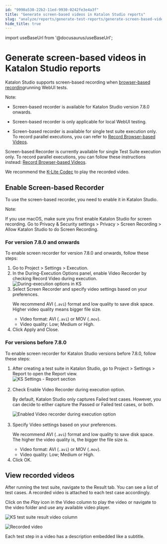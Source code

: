 ```yaml
---
id: "9990a530-22b2-11ed-9930-0242fe3e4a3f"
title: "Generate screen-based videos in Katalon Studio reports"
slug: "analyze/reports/generate-test-reports/generate-screen-based-videos-in-katalon-studio-reports"
hide_title: true
---
```

import useBaseUrl from '@docusaurus/useBaseUrl';


# <a id="id" class="anchor_top_offset"/><a id="ariaid-title1" class="anchor_top_offset"/>Generate screen-based videos in <span xmlns="http://www.w3.org/1999/xhtml" className="ph">Katalon Studio</span>  reports

<p xmlns="http://www.w3.org/1999/xhtml" className="p"><span className="ph">Katalon Studio</span> supports screen-based recording when <a className="xref" href="/docs/analyze/reports/generate-test-reports/generate-browser-based-videos-in-katalon-studio-reports">browser-based recording</a>running WebUI tests.</p> 
<div xmlns="http://www.w3.org/1999/xhtml" className="note note note_note"><span className="note__title">Note:</span> <div className="p"><ul className="ul"><li className="li"><p className="p">Screen-based recorder is available for <span className="ph">Katalon Studio</span> version 7.8.0 onwards.</p></li><li className="li"><p className="p">Screen-based recorder is only applicable for local WebUI testing.</p></li><li className="li"><p className="p">Screen-based recorder is available for single test suite execution only. To record parallel executions, you can refer to <a className="xref" href="/docs/analyze/reports/generate-test-reports/generate-browser-based-videos-in-katalon-studio-reports">Record Browser-based Videos</a>.</p></li></ul></div></div>
<p xmlns="http://www.w3.org/1999/xhtml" className="p">Screen-based Recorder is currently available for single Test Suite execution only. To record parallel executions, you can follow these instructions instead: <a className="xref" href="/docs/analyze/reports/generate-test-reports/generate-browser-based-videos-in-katalon-studio-reports">Record Browser-based Videos</a>.</p> 
<p xmlns="http://www.w3.org/1999/xhtml" className="p">We recommend the <a className="xref j-external-link" href="https://www.codecguide.com/download_kl.htm" target="_blank">K-Lite Codec</a> to play the recorded video.</p> 

## <a id="id_1" class="anchor_top_offset"/>Enable Screen-based Recorder

<p xmlns="http://www.w3.org/1999/xhtml" className="p">To use the screen-based recorder, you need to enable it in Katalon Studio.</p> 
<div xmlns="http://www.w3.org/1999/xhtml" className="note note note_note"><span className="note__title">Note:</span> <p className="p">If you use macOS, make sure you first enable Katalon Studio for screen recording. Go to <span className="ph uicontrol">Privacy &amp; Security</span> settings &gt; <span className="ph uicontrol">Privacy</span> &gt; <span className="ph uicontrol">Screen Recording</span> &gt; Allow <span className="ph">Katalon Studio</span> to do Screen Recording.</p></div>

### <a id="task-4891" class="anchor_top_offset"/>For version 7.8.0 and onwards

<section xmlns="http://www.w3.org/1999/xhtml" className="section context"><p className="p">To enable screen recorder for version 7.8.0 and onwards, follow these steps:</p></section> 
<ol xmlns="http://www.w3.org/1999/xhtml" className="ol steps"><li className="li step stepexpand"><span className="ph cmd">Go to <span className="ph uicontrol">Project</span> &gt; <span className="ph uicontrol">Settings</span> &gt; <span className="ph uicontrol">Execution</span>.</span></li><li className="li step stepexpand"><span className="ph cmd">In the <span className="ph uicontrol">During-Execution Options</span> panel, enable Video Recorder by checking <span className="ph uicontrol">Record Video during execution</span>.</span><div className="itemgroup info"><img className="image" width={700} src={useBaseUrl("/2b468a20-c877-11ed-a4d3-0242cfbc79b5.png")} alt="During-execution options in KS" /></div></li><li className="li step stepexpand"><span className="ph cmd">Select <span className="ph uicontrol">Screen Recorder</span> and specify video settings based on your preferences.</span><div className="itemgroup info"><p className="p">We recommend AVI (<code className="ph codeph">.avi</code>) format and low quality to save disk space. Higher video quality means bigger file size.</p><ul className="ul"><li className="li"><span className="ph uicontrol">Video format</span>: AVI (<code className="ph codeph">.avi</code>) or MOV (<code className="ph codeph">.mov</code>).</li><li className="li"><span className="ph uicontrol">Video quality</span>: Low; Medium or High.</li></ul></div></li><li className="li step stepexpand"><span className="ph cmd">Click <span className="ph uicontrol">Apply and Close</span>.</span></li></ol> 

### <a id="task-194" class="anchor_top_offset"/>For versions before 7.8.0

<section xmlns="http://www.w3.org/1999/xhtml" className="section context">To enable screen recorder for <span className="ph">Katalon Studio</span> versions before 7.8.0, follow these steps:</section> 
<ol xmlns="http://www.w3.org/1999/xhtml" className="ol steps"><li className="li step stepexpand"><span className="ph cmd">After creating a test suite in Katalon Studio, go to <span className="ph uicontrol">Project</span> &gt; <span className="ph uicontrol">Settings</span> &gt; <span className="ph uicontrol">Report</span> to open the <span className="ph uicontrol">Report</span> view.</span><div className="itemgroup info"><img className="image" src={useBaseUrl("https://github.com/katalon-studio/docs-images/raw/master/katalon-studio/docs/video-capturing/image2017-8-25-143A243A12.png")} width={700} alt="KS Settings - Report section" /><br /><br /></div></li><li className="li step stepexpand"><span className="ph cmd">Check <span className="ph uicontrol">Enable Video Recorder during execution</span> option.</span><div className="itemgroup info"><p className="p">By default, Katalon Studio only captures <span className="ph uicontrol">Failed</span> test cases. However, you can decide to either capture the <span className="ph uicontrol">Passed</span> or <span className="ph uicontrol">Failed</span> test cases, or both.</p><img className="image" src={useBaseUrl("https://github.com/katalon-studio/docs-images/raw/master/katalon-studio/docs/video-capturing/image2017-8-25-153A43A45.png")} width={700} alt="Enabled Video recorder during execution option" /><br /><br /></div></li><li className="li step stepexpand"><span className="ph cmd">Specify Video settings based on your preferences.</span><div className="itemgroup info"><p className="p">We recommend AVI (<code className="ph codeph">.avi</code>) format and low quality to save disk space. The higher the video quality is, the bigger the file size is.</p><div className="p"><ul className="ul"><li className="li"><span className="ph uicontrol">Video format</span>: AVI (<code className="ph codeph">.avi</code>) or MOV (<code className="ph codeph">.mov</code>).</li><li className="li"><span className="ph uicontrol">Video quality</span>: Low; Medium or High.</li></ul></div></div></li><li className="li step stepexpand"><span className="ph cmd">Click <span className="ph uicontrol">OK</span>.</span></li></ol> 

## <a id="id_3" class="anchor_top_offset"/>View recorded videos

<p xmlns="http://www.w3.org/1999/xhtml" className="p">After running the test suite, navigate to the <span className="ph uicontrol">Result</span> tab. You can see a list of test cases. A recorded video is attached to each test case accordingly.</p> 
<p xmlns="http://www.w3.org/1999/xhtml" className="p">Click on the <em className="ph i">Play</em> icon in the <span className="ph uicontrol">Video</span> column to play the video or navigate to the video folder and use any available video player.</p> 
<p xmlns="http://www.w3.org/1999/xhtml" className="p"><img className="image" width={700} src={useBaseUrl("/2b3bb4b0-c877-11ed-a4d3-0242cfbc79b5.png")} alt="KS test suite result video column" /></p> 
<p xmlns="http://www.w3.org/1999/xhtml" className="p"><img className="image" width={700} src={useBaseUrl("/2b380b30-c877-11ed-a4d3-0242cfbc79b5.png")} alt="Recorded video" /></p> 
<p xmlns="http://www.w3.org/1999/xhtml" className="p">Each test step in a video has a description embedded like a subtitle.</p> 
